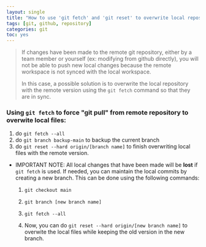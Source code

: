 ```yaml
---
layout: single
title: "How to use 'git fetch' and 'git reset' to overwrite local repository with remote version (3)"
tags: [git, github, repository]
categories: git
toc: yes
---
```


> If changes have been made to the remote git repository, either by a team member or yourself (ex: modifying from github directly), you will not be able to push new local changes because the remote workspace is not synced with the local workspace. 
>
> In this case, a possible solution is to overwrite the local repository with the remote version using the `git fetch` command so that they are in sync. 

### Using `git fetch` to force "git pull" from remote repository to overwite local files:

1. do `git fetch --all` 
2. do `git branch backup-main` to backup the current branch
3. do `git reset --hard origin/[branch name]` to finish overwriting local files with the remote version. 



- IMPORTANT NOTE: All local changes that have been made will be **lost** if `git fetch` is used. If needed, you can maintain the local commits by creating a new branch. This can be done using the following commands:

  1. `git checkout main`

  2. `git branch [new branch name]`

  3. `git fetch --all`

  4. Now, you can do `git reset --hard origin/[new branch name]` to overwite the local files while keeping the old version in the new branch. 
